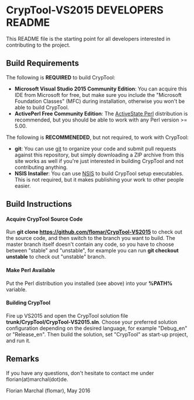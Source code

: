 # CrypTool-VS2015 DEVELOPERS README

This README file is the starting point for all developers interested in contributing to the project.

## Build Requirements

The following is **REQUIRED** to build CrypTool:

- **Microsoft Visual Studio 2015 Community Edition**: You can acquire this IDE from Microsoft for free, but make sure you include the "Microsoft Foundation Classes" (MFC) during installation, otherwise you won't be able to build CrypTool.
- **ActivePerl Free Community Edition**: The [ActiveState Perl](http://www.activestate.com/activeperl) distribution is recommended, but you should be able to work with any Perl version >= 5.00.

The following is **RECOMMENEDED**, but not required, to work with CrypTool:

- **git**: You can use [git](https://git-scm.com/downloads) to organize your code and submit pull requests against this repository, but simply downloading a ZIP archive from this site works as well if you're just interested in building CrypTool and not contributing anything.
- **NSIS Installer**: You can use [NSIS](http://nsis.sourceforge.net/) to build CrypTool setup executables. This is not required, but it makes publishing your work to other people easier.

## Build Instructions

#### Acquire CrypTool Source Code

Run **git clone https://github.com/flomar/CrypTool-VS2015** to check out the source code, and then switch to the branch you want to build. The master branch itself doesn't contain any code, so you have to choose between "stable" and "unstable", for example you can run **git checkout unstable** to check out "unstable" branch.

#### Make Perl Available

Put the Perl distribution you installed (see above) into your **%PATH%** variable.

#### Building CrypTool

Fire up VS2015 and open the CrypTool solution file **trunk/CrypTool/CrypTool-VS2015.sln**. Choose your preferred solution configuration depending on the desired language, for example "Debug_en" or "Release_en". Then build the solution, set "CrypTool" as start-up project, and run it. 

## Remarks

If you have any questions, don't hesitate to contact me under florian(at)marchal(dot)de.

Florian Marchal (flomar), May 2016
